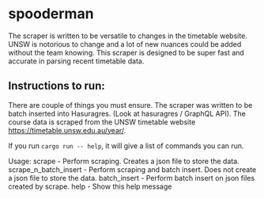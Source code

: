 # spooderman

The scraper is written to be versatile to changes in the timetable website.
UNSW is notorious to change and a lot of new nuances could be added without the team
knowing. This scraper is designed to be super fast and accurate in parsing recent timetable data.

## Instructions to run:

There are couple of things you must ensure.
The scraper was written to be batch inserted into Hasuragres. (Look at hasuragres / GraphQL API).
The course data is scraped from the UNSW timetable website https://timetable.unsw.edu.au/year/.

If you run `cargo run -- help`, it will give a list of commands you can run.

Usage:
scrape - Perform scraping. Creates a json file to store the data.
scrape_n_batch_insert - Perform scraping and batch insert. Does not create a json file to store the data.
batch_insert - Perform batch insert on json files created by scrape.
help - Show this help message
